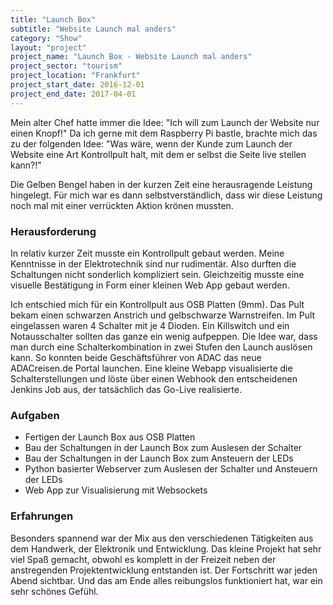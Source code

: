 ```yaml
---
title: "Launch Box"
subtitle: "Website Launch mal anders"
category: "Show"
layout: "project"
project_name: "Launch Box - Website Launch mal anders"
project_sector: "tourism"
project_location: "Frankfurt"
project_start_date: 2016-12-01
project_end_date: 2017-04-01
---
```


Mein alter Chef hatte immer die Idee: "Ich will zum Launch der Website nur einen Knopf!" Da ich gerne mit dem Raspberry Pi bastle, brachte mich das zu der folgenden Idee: "Was wäre, wenn der Kunde zum Launch der Website eine Art Kontrollpult halt, mit dem er selbst die Seite live stellen kann?!"

Die Gelben Bengel haben in der kurzen Zeit eine herausragende Leistung hingelegt. Für mich war es dann selbstverständlich, dass wir diese Leistung noch mal mit einer verrückten Aktion krönen mussten.

### Herausforderung

In relativ kurzer Zeit musste ein Kontrollpult gebaut werden. Meine Kenntnisse in der Elektrotechnik sind nur rudimentär. Also durften die Schaltungen nicht sonderlich kompliziert sein. Gleichzeitig musste eine visuelle Bestätigung in Form einer kleinen Web App gebaut werden.

Ich entschied mich für ein Kontrollpult aus OSB Platten (9mm). Das Pult bekam einen schwarzen Anstrich und gelbschwarze Warnstreifen. Im Pult eingelassen waren 4 Schalter mit je 4 Dioden. Ein Killswitch und ein Notausschalter sollten das ganze ein wenig aufpeppen. Die Idee war, dass man durch eine Schalterkombination in zwei Stufen den Launch auslösen kann. So konnten beide Geschäftsführer von ADAC das neue ADACreisen.de Portal launchen. Eine kleine Webapp visualisierte die Schalterstellungen und löste über einen Webhook den entscheidenen Jenkins Job aus, der tatsächlich das Go-Live realisierte.

### Aufgaben

- Fertigen der Launch Box aus OSB Platten
- Bau der Schaltungen in der Launch Box zum Auslesen der Schalter
- Bau der Schaltungen in der Launch Box zum Ansteuern der LEDs
- Python basierter Webserver zum Auslesen der Schalter und Ansteuern der LEDs
- Web App zur Visualisierung mit Websockets


### Erfahrungen

Besonders spannend war der Mix aus den verschiedenen Tätigkeiten aus dem Handwerk, der Elektronik und Entwicklung. Das kleine Projekt hat sehr viel Spaß gemacht, obwohl es komplett in der Freizeit neben der anstregenden Projektentwicklung entstanden ist. Der Fortschritt war jeden Abend sichtbar. Und das am Ende alles reibungslos funktioniert hat, war ein sehr schönes Gefühl.


